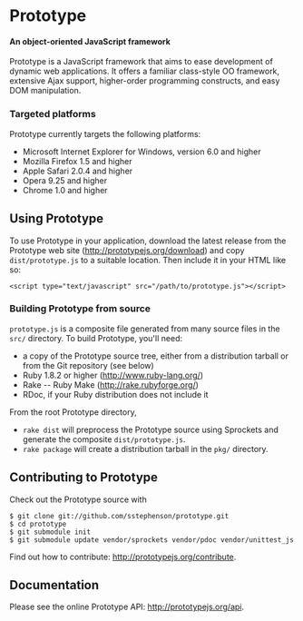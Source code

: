Prototype
=========

#### An object-oriented JavaScript framework ####

Prototype is a JavaScript framework that aims to ease development of dynamic 
web applications.  It offers a familiar class-style OO framework, extensive
Ajax support, higher-order programming constructs, and easy DOM manipulation.

### Targeted platforms ###

Prototype currently targets the following platforms:

* Microsoft Internet Explorer for Windows, version 6.0 and higher
* Mozilla Firefox 1.5 and higher
* Apple Safari 2.0.4 and higher
* Opera 9.25 and higher
* Chrome 1.0 and higher

Using Prototype
---------------

To use Prototype in your application, download the latest release from the 
Prototype web site (<http://prototypejs.org/download>) and copy 
`dist/prototype.js` to a suitable location. Then include it in your HTML
like so:

    <script type="text/javascript" src="/path/to/prototype.js"></script>

### Building Prototype from source ###

`prototype.js` is a composite file generated from many source files in 
the `src/` directory. To build Prototype, you'll need:

* a copy of the Prototype source tree, either from a distribution tarball or
  from the Git repository (see below)
* Ruby 1.8.2 or higher (<http://www.ruby-lang.org/>)
* Rake -- Ruby Make (<http://rake.rubyforge.org/>)
* RDoc, if your Ruby distribution does not include it

From the root Prototype directory,

* `rake dist` will preprocess the Prototype source using Sprockets and 
  generate the composite `dist/prototype.js`.
* `rake package` will create a distribution tarball in the 
  `pkg/` directory.

Contributing to Prototype
-------------------------

Check out the Prototype source with 

    $ git clone git://github.com/sstephenson/prototype.git
    $ cd prototype
    $ git submodule init
    $ git submodule update vendor/sprockets vendor/pdoc vendor/unittest_js

Find out how to contribute: <http://prototypejs.org/contribute>.

Documentation
-------------

Please see the online Prototype API: <http://prototypejs.org/api>.